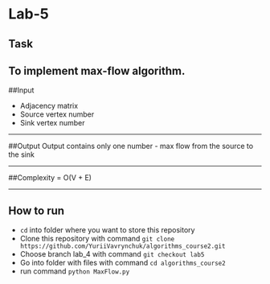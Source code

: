 # Lab-5


## Task
To implement max-flow algorithm.
---

##Input
  + Adjacency matrix
  + Source vertex number
  + Sink vertex number
---

##Output
Output contains only one number - max flow from the source to the sink

---

##Complexity = O(V + E)</b>
 
---

## How to run
  + `cd` into folder where you want to store this repository
  + Clone this repository with command `git clone https://github.com/YuriiVavrynchuk/algorithms_course2.git`
  + Choose branch lab_4 with command `git checkout lab5`
  + Go into folder with files with command `cd algorithms_course2`
  + run command `python MaxFlow.py`